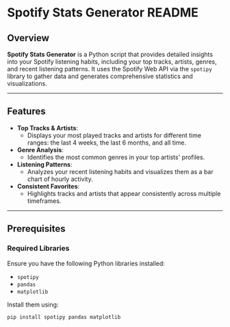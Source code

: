 # Spotify Stats Generator README

## Overview
**Spotify Stats Generator** is a Python script that provides detailed insights into your Spotify listening habits, including your top tracks, artists, genres, and recent listening patterns. It uses the Spotify Web API via the `spotipy` library to gather data and generates comprehensive statistics and visualizations.

---

## Features
- **Top Tracks & Artists**:
  - Displays your most played tracks and artists for different time ranges: the last 4 weeks, the last 6 months, and all time.
- **Genre Analysis**:
  - Identifies the most common genres in your top artists' profiles.
- **Listening Patterns**:
  - Analyzes your recent listening habits and visualizes them as a bar chart of hourly activity.
- **Consistent Favorites**:
  - Highlights tracks and artists that appear consistently across multiple timeframes.

---

## Prerequisites

### Required Libraries
Ensure you have the following Python libraries installed:
- `spotipy`
- `pandas`
- `matplotlib`

Install them using:
```bash
pip install spotipy pandas matplotlib
